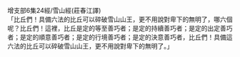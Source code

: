 增支部6集24經/雪山經(莊春江譯)  
「比丘們！具備六法的比丘可以碎破雪山山王，更不用說對卑下的無明了，哪六個呢？比丘們！這裡，比丘是定的等至善巧者；是定的持續善巧者；是定的出定善巧者；是定的順意善巧者；是定的行境善巧者；是定的決意善巧者，比丘們！具備這六法的比丘可以碎破雪山山王，更不用說對卑下的無明了。」  
  
  
